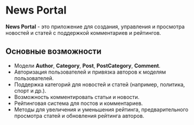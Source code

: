 # News Portal

**News Portal** - это приложение для создания, управления и просмотра новостей и статей с поддержкой комментариев и рейтингов.

## Основные возможности

- Модели **Author**, **Category**, **Post**, **PostCategory**, **Comment**.
- Авторизация пользователей и привязка авторов к моделям пользователей.
- Поддержка категорий для новостей и статей (например, политика, спорт и др.).
- Возможность комментировать статьи и новости.
- Рейтинговая система для постов и комментариев.
- Методы для увеличения и уменьшения рейтинга, предварительного просмотра статей и обновления рейтинга авторов.
